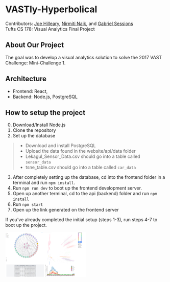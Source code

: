 # VASTly-Hyperbolical
Contributors: [Joe Hilleary](https://github.com/jchill-git), [Nirmiti Naik](https://github.com/nirmitin), and [Gabriel Sessions](https://github.com/gabrielsessions) \
Tufts CS 178: Visual Analytics Final Project


## About Our Project
The goal was to develop a visual analytics solution to solve the 2017 VAST Challenge: Mini-Challenge 1.

## Architecture
- Frontend: React, 
- Backend: Node.js, PostgreSQL

## How to setup the project
0. Download/Install Node.js
1. Clone the repository
2. Set up the database
> - Download and install PostgreSQL
> - Upload the data found in the website/api/data folder
> - Lekagul_Sensor_Data.csv should go into a table called `sensor_data`
> - tsne_table.csv should go into a table called `car_data`
3. After completely setting up the database, cd into the frontend folder in a terminal and run `npm install`.
4. Run `npm run dev` to boot up the frontend development server.
5. Open up another terminal, cd to the api (backend) folder and run `npm install`
6. Run `npm start`
7. Open up the link generated on the frontend server

If you've already completed the initial setup (steps 1-3), run steps 4-7 to boot up the project.

<img src="./MC1/va_system_img.png" alt="Our Visualization of the Lekagul Sensor Data"  width="50%" height="50%">
